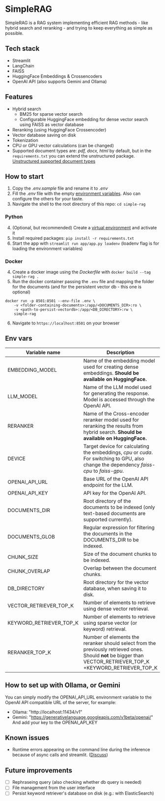 # SimpleRAG
SimpleRAG is a RAG system implementing efficient RAG methods - like hybrid search and reranking - and trying to keep everything as simple as possible.

## Tech stack
- Streamlit
- LangChain
- FAISS
- HuggingFace Embeddings & Crossencoders
- OpenAI API (also supports Gemini and Ollama)

## Features
- Hybrid search
    - BM25 for sparse vector search
    - Configurable HuggingFace embedding for dense vector search using FAISS as vector database
- Reranking (using HuggingFace Crossencoder)
- Vector database saving on disk
- Tokenization
- CPU or GPU vector calculations (can be changed)
- Supported document types are: *pdf, docx, html* by default, but in the `requirements.txt` you can extend the unstructured package. [Unstructured supported document types](https://docs.unstructured.io/open-source/core-functionality/partitioning)

## How to start
1. Copy the *.env.sample* file and rename it to *.env*
2. Fill the *.env* file with the empty [environment variables](#env-vars). Also can configure the others for your taste.
3. Navigate the shell to the root directory of this repo: `cd simple-rag`
### Python
4. (Optional, but recommended) Create a [virtual environment](https://docs.python.org/3/library/venv.html) and activate it
5. Install required packages: `pip install -r requirements.txt`
6. Start the app with `streamlit run app/app.py loadenv` (loadenv flag is for loading the environment variables)
### Docker
4. Create a docker image using the *Dockerfile* with `docker build --tag simple-rag .`
5. Run the docker container passing the `.env` file and mapping the folder for the documents (and for the persistent vector db - this one is optional)
```
docker run -p 8501:8501 --env-file .env \
    -v <folder-containing-documents>:/app/<DOCUMENTS_DIR>:ro \
    -v <path-to-persist-vectordb>:/app/<DB_DIRECTORY>:rw \
    simple-rag
```
6. Navigate to `https://localhost:8501` on your browser

## Env vars

| Variable name           | Description                                                                                                                                                                        |
| ----------------------- | ---------------------------------------------------------------------------------------------------------------------------------------------------------------------------------- |
| EMBEDDING_MODEL         | Name of the embedding model used for creating dense embeddings. **Should be available on HuggingFace.**                                                                            |
| LLM_MODEL               | Name of the LLM model used for generating the response. Model is accessed through the OpenAI API.                                                                                  |
| RERANKER                | Name of the Cross-encoder reranker model used for reranking the results from hybrid search. **Should be available on HuggingFace.**                                                |
| DEVICE                  | Target device for calculating the embeddings, *cpu* or *cuda*. For switching to GPU, also change the dependency *faiss-cpu* to *faiss-gpu*. |
| OPENAI_API_URL          | Base URL of the OpenAI API endpoint for the LLM.                                                                                                                                        |
| OPENAI_API_KEY          | API key for the OpenAI API.                                                                                                                                                        |
| DOCUMENTS_DIR           | Root directory of the documents to be indexed (only text-based documents are supported currently).                                                                                 |
| DOCUMENTS_GLOB          | Regular expression for filtering the documents in the DOCUMENTS_DIR to be indexed.                                                                                                 |
| CHUNK_SIZE              | Size of the document chunks to be indexed.                                                                                                                                         |
| CHUNK_OVERLAP           | Overlap between the document chunks.                                                                                                                                               |
| DB_DIRECTORY            | Root directory for the vector database, when saving it to disk.                                                                                                                    |
| VECTOR_RETRIEVER_TOP_K  | Number of elements to retrieve using dense vector retrieval.                                                                                                                       |
| KEYWORD_RETRIEVER_TOP_K | Number of elements to retrieve using sparse vector (or keyword) retrieval.                                                                                                         |
| RERANKER_TOP_K          | Number of elements the reranker should select from the previously retrieved ones. Should **not** be bigger than VECTOR_RETRIEVER_TOP_K +KEYWORD_RETRIEVER_TOP_K                    |

## How to set up with Ollama, or Gemini
You can simply modify the OPENAI_API_URL environment variable to the OpenAI API compatible URL of the server, for example:
- Ollama: "http://localhost:11434/v1"
- Gemini: "https://generativelanguage.googleapis.com/v1beta/openai/"
And add your key to the OPENAI_API_KEY

## Known issues
- Runtime errors appearing on the command line during the inference because of async calls and streamlit. ([Discuss](https://discuss.streamlit.io/t/streamlit-and-asynchronous-functions/30684/3))

## Future improvements
- [ ] Rephraseing query (also checking whether db query is needed)
- [ ] File management from the user interface
- [ ] Persist keyword retriever's database on disk (e.g.: with ElasticSearch)